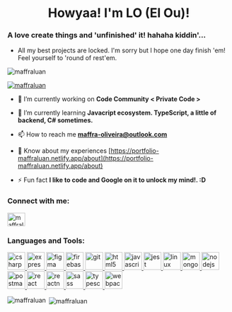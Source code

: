 <h1 align="center">Howyaa! I'm LO (El Ou)!</h1>
<h3 align="left">A love create things and 'unfinished' it! hahaha kiddin'...</h3>

- All my best projects are locked. I'm sorry but I hope one day finish 'em! Feel yourself to 'round of rest'em.

<p align="left"> <img src="https://komarev.com/ghpvc/?username=maffraluan&label=Profile%20views&color=0e75b6&style=flat" alt="maffraluan" /> </p>

<p align="left"> <a href="https://github.com/ryo-ma/github-profile-trophy"><img src="https://github-profile-trophy.vercel.app/?username=maffraluan" alt="maffraluan" /></a> </p>

- 🔭  I’m currently working on **Code Community < Private Code >**

- 🌱  I’m currently learning **Javacript ecosystem. TypeScript, a little of backend, C# sometimes.**

- 📫  How to reach me **maffra-oliveira@outlook.com**

- 📄  Know about my experiences [https://portfolio-maffraluan.netlify.app/about](https://portfolio-maffraluan.netlify.app/about)

- ⚡  Fun fact **I like to code and Google on it to unlock my mind!. :D**

<h3 align="left">Connect with me:</h3>
<p align="left">
<a href="https://linkedin.com/in/maffraluan" target="blank"><img align="center" src="https://cdn.jsdelivr.net/npm/simple-icons@3.0.1/icons/linkedin.svg" alt="maffraluan" height="30" width="40" /></a>
</p>

<h3 align="left">Languages and Tools:</h3>
<p align="left"> <a href="https://www.w3schools.com/cs/" target="_blank"> <img src="https://devicons.github.io/devicon/devicon.git/icons/csharp/csharp-original.svg" alt="csharp" width="40" height="40"/> </a> <a href="https://expressjs.com" target="_blank"> <img src="https://devicons.github.io/devicon/devicon.git/icons/express/express-original-wordmark.svg" alt="express" width="40" height="40"/> </a> <a href="https://www.figma.com/" target="_blank"> <img src="https://www.vectorlogo.zone/logos/figma/figma-icon.svg" alt="figma" width="40" height="40"/> </a> <a href="https://firebase.google.com/" target="_blank"> <img src="https://www.vectorlogo.zone/logos/firebase/firebase-icon.svg" alt="firebase" width="40" height="40"/> </a> <a href="https://git-scm.com/" target="_blank"> <img src="https://www.vectorlogo.zone/logos/git-scm/git-scm-icon.svg" alt="git" width="40" height="40"/> </a> <a href="https://www.w3.org/html/" target="_blank"> <img src="https://devicons.github.io/devicon/devicon.git/icons/html5/html5-original-wordmark.svg" alt="html5" width="40" height="40"/> </a> <a href="https://developer.mozilla.org/en-US/docs/Web/JavaScript" target="_blank"> <img src="https://devicons.github.io/devicon/devicon.git/icons/javascript/javascript-original.svg" alt="javascript" width="40" height="40"/> </a> <a href="https://jestjs.io" target="_blank"> <img src="https://www.vectorlogo.zone/logos/jestjsio/jestjsio-icon.svg" alt="jest" width="40" height="40"/> </a> <a href="https://www.linux.org/" target="_blank"> <img src="https://devicons.github.io/devicon/devicon.git/icons/linux/linux-original.svg" alt="linux" width="40" height="40"/> </a> <a href="https://www.mongodb.com/" target="_blank"> <img src="https://devicons.github.io/devicon/devicon.git/icons/mongodb/mongodb-original-wordmark.svg" alt="mongodb" width="40" height="40"/> </a> <a href="https://nodejs.org" target="_blank"> <img src="https://devicons.github.io/devicon/devicon.git/icons/nodejs/nodejs-original-wordmark.svg" alt="nodejs" width="40" height="40"/> </a> <a href="https://postman.com" target="_blank"> <img src="https://www.vectorlogo.zone/logos/getpostman/getpostman-icon.svg" alt="postman" width="40" height="40"/> </a> <a href="https://reactjs.org/" target="_blank"> <img src="https://devicons.github.io/devicon/devicon.git/icons/react/react-original-wordmark.svg" alt="react" width="40" height="40"/> </a> <a href="https://reactnative.dev/" target="_blank"> <img src="https://reactnative.dev/img/header_logo.svg" alt="reactnative" width="40" height="40"/> </a> <a href="https://sass-lang.com" target="_blank"> <img src="https://devicons.github.io/devicon/devicon.git/icons/sass/sass-original.svg" alt="sass" width="40" height="40"/> </a> <a href="https://www.typescriptlang.org/" target="_blank"> <img src="https://devicons.github.io/devicon/devicon.git/icons/typescript/typescript-original.svg" alt="typescript" width="40" height="40"/> </a> <a href="https://webpack.js.org" target="_blank"> <img src="https://devicons.github.io/devicon/devicon.git/icons/webpack/webpack-original.svg" alt="webpack" width="40" height="40"/> </a> </p>

<p><img align="left" src="https://github-readme-stats.vercel.app/api/top-langs?username=maffraluan&show_icons=true&locale=en&layout=compact" alt="maffraluan" /></p>

<p>&nbsp;<img align="center" src="https://github-readme-stats.vercel.app/api?username=maffraluan&show_icons=true&locale=en" alt="maffraluan" /></p>

